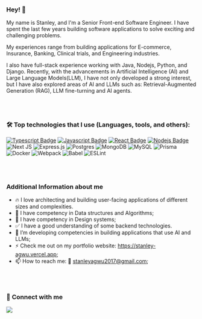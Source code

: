### Hey! 👋

My name is Stanley, and I'm a Senior Front-end Software Engineer. I have spent the last few years building software applications to solve exciting and challenging problems.

My experiences range from building applications for E-commerce, Insurance, Banking, Clinical trials, and Engineering industries.

I also have full-stack experience working with Java, Nodejs, Python, and Django. Recently, with the advancements in Artificial Intelligence (AI) and Large Language Models(LLM), I have not only developed a strong interest, but I have also explored areas of AI and LLMs such as: Retrieval-Augmented Generation (RAG), LLM fine-turning and AI agents.

<br/>
<br/>

### 🛠️ Top technologies that I use (Languages, tools, and others):

[![Typescript Badge](https://img.shields.io/badge/-Typescript-007acc?style=for-the-badge&labelColor=black&logo=typescript&logoColor=007acc)](#)
[![Javascript Badge](https://img.shields.io/badge/-Javascript-F0DB4F?style=for-the-badge&labelColor=black&logo=javascript&logoColor=F0DB4F)](#)
[![React Badge](https://img.shields.io/badge/-React-61DBFB?style=for-the-badge&labelColor=black&logo=react&logoColor=61DBFB)](#)
[![Nodejs Badge](https://img.shields.io/badge/-Nodejs-3C873A?style=for-the-badge&labelColor=black&logo=node.js&logoColor=3C873A)](#)
![Next JS](https://img.shields.io/badge/Next-black?style=for-the-badge&logo=next.js&logoColor=white)
![Express.js](https://img.shields.io/badge/Express%20js-000000?style=for-the-badge&logo=express&logoColor=white)
![Postgres](https://img.shields.io/badge/postgres-%23316192.svg?style=for-the-badge&logo=postgresql&logoColor=white)
![MongoDB](https://img.shields.io/badge/MongoDB-%234ea94b.svg?style=for-the-badge&logo=mongodb&logoColor=white)
![MySQL](https://img.shields.io/badge/mysql-%2300000f.svg?style=for-the-badge&logo=mysql&logoColor=white)
![Prisma](https://img.shields.io/badge/Prisma-3982CE?style=for-the-badge&logo=Prisma&logoColor=white)
![Docker](https://img.shields.io/badge/docker-%230db7ed.svg?style=for-the-badge&logo=docker&logoColor=white)
![Webpack](https://img.shields.io/badge/webpack-%238DD6F9.svg?style=for-the-badge&logo=webpack&logoColor=black)
![Babel](https://img.shields.io/badge/Babel-F9DC3e?style=for-the-badge&logo=babel&logoColor=black)
![ESLint](https://img.shields.io/badge/ESLint-4B3263?style=for-the-badge&logo=eslint&logoColor=white)

<br/>
<br/>

### Additional Information about me

- 🔥 I love architecting and building user-facing applications of different sizes and complexities.
- 🌱 I have competency in Data structures and Algorithms;
- 🌱 I have competency in Design systems;
- ✅ I have a good understanding of some backend technologies.
- 🤔 I’m developing competencies in building applications that use AI and LLMs;
- ⚡️ Check me out on my portfolio website: https://stanley-agwu.vercel.app;
- 📫 How to reach me: :email: stanleyagwu2017@gmail.com;

<br/>
<br/>

### 🔗 **Connect with me**

<p align="left">
    <a href="https://www.linkedin.com/in/stanley-agwu-ab31a7223/" target="_blank">
      <img align="center" src="https://img.shields.io/badge/linkedin-%230077B5.svg?style=for-the-badge&logo=linkedin&logoColor=white"/>
    </a>
</p>
